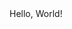 <!DCOTYPE html>

 <html>
	<head>
		<title>
			My Website
		</title>
	</head>
	<body>
		Hello, World!	
	</body>
 </html>
